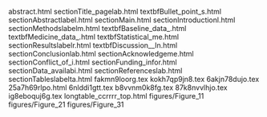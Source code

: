 abstract.html
sectionTitle_pagelab.html
textbfBullet_point_s.html
sectionAbstractlabel.html
sectionMain.html
sectionIntroductionl.html
sectionMethodslabelm.html
textbfBaseline_data_.html
textbfMedicine_data_.html
textbfStatistical_me.html
sectionResultslabelr.html
textbfDiscussion__In.html
sectionConclusionlab.html
sectionAcknowledgeme.html
sectionConflict_of_i.html
sectionFunding_infor.html
sectionData_availabi.html
sectionReferenceslab.html
sectionTableslabelta.html
fakmn9loorg.tex
kokh7qp9jn8.tex
6akjn78dujo.tex
25a7h69rlpo.html
6nlddi1gtt.tex
b8vvnm0k8fg.tex
87k8nvvlhjo.tex
ig8eboquj6g.tex
longtable_ccrrrr_top.html
figures/Figure_11
figures/Figure_21
figures/Figure_31
